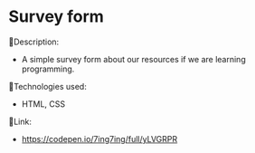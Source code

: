 # Survey form

:page_facing_up:Description:

- A simple survey form about our resources if we are learning programming.

:wrench:Technologies used:

- HTML, CSS



:link:Link:
- https://codepen.io/7ing7ing/full/yLVGRPR
